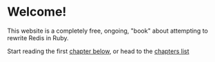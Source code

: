 # Welcome!

This website is a completely free, ongoing, "book" about attempting to rewrite Redis in Ruby.

Start reading the first [chapter below](#posts), or head to the [chapters list](/chapters/)
